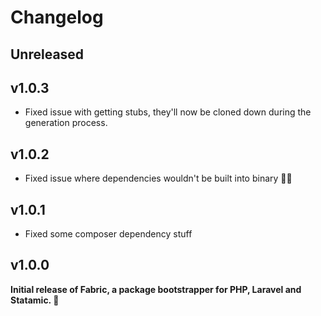# Changelog

## Unreleased

## v1.0.3

* Fixed issue with getting stubs, they'll now be cloned down during the generation process.

## v1.0.2

* Fixed issue where dependencies wouldn't be built into binary 🤦‍♂️

## v1.0.1

* Fixed some composer dependency stuff

## v1.0.0

**Initial release of Fabric, a package bootstrapper for PHP, Laravel and Statamic. 🎉**
